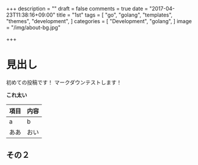 +++
description = ""
draft = false
comments = true
date = "2017-04-23T11:38:16+09:00"
title = "1st"
tags = [
  "go",
  "golang",
  "templates",
  "themes",
  "development",
]
categories = [
  "Development",
  "golang",
]
image = "/img/about-bg.jpg"

+++

# 見出し
初めての投稿です！
マークダウンテストします！<br />

**これ太い**

|項目|内容|
|:--|:--|
|a|b|
|ああ|おい|

## その２
